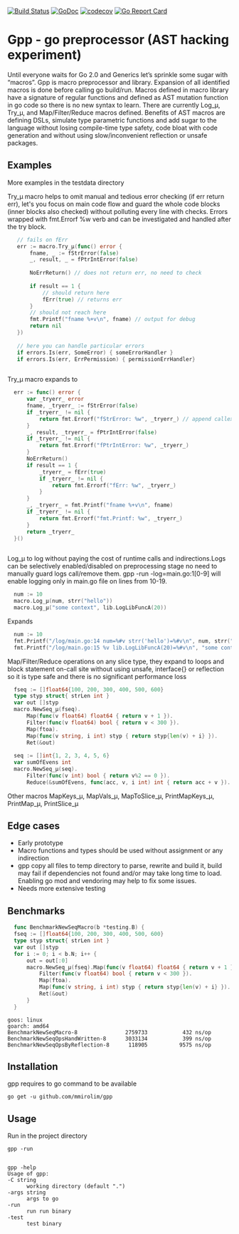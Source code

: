 [![Build Status](https://travis-ci.org/mmirolim/gpp.svg)](https://travis-ci.org/mmirolim/gpp)
[![GoDoc](https://godoc.org/github.com/mmirolim/gpp?status.svg)](http://godoc.org/github.com/mmirolim/gpp)
[![codecov](https://codecov.io/gh/mmirolim/gpp/branch/master/graph/badge.svg)](https://codecov.io/gh/mmirolim/gpp)
[![Go Report Card](https://goreportcard.com/badge/github.com/mmirolim/gpp)](https://goreportcard.com/badge/github.com/mmirolim/gpp)

# Gpp - go preprocessor (AST hacking experiment)

Until everyone waits for Go 2.0 and Generics let’s sprinkle some sugar with “macros”. Gpp is macro preprocessor and library. Expansion of all identified macros is done before calling go build/run. Macros defined in macro library have a signature of regular functions and defined as AST mutation function in go code so there is no new syntax to learn.
There are currently Log_μ, Try_μ, and Map/Filter/Reduce macros defined. Benefits of AST macros are defining DSLs, simulate type parametric functions and add sugar to the language without losing compile-time type safety, code bloat with code generation and without using slow/inconvenient reflection or unsafe packages.
	
## Examples

 More examples in the testdata directory
 
 Try_μ macro helps to omit manual and tedious error checking (if err return err), let's you focus on main code flow and guard the whole code blocks (inner blocks also checked) without polluting every line with checks. 
 Errors wrapped with fmt.Errorf %w verb and can be investigated and handled after the try block.
 
 ```go
	// fails on fErr
	err := macro.Try_μ(func() error {
		fname, _ := fStrError(false)
		_, result, _ = fPtrIntError(false)
		
		NoErrReturn() // does not return err, no need to check
		
		if result == 1 {
			// should return here
			fErr(true) // returns err
		}
		// should not reach here
		fmt.Printf("fname %+v\n", fname) // output for debug
		return nil
	})
	
	// here you can handle particular errors 
	if errors.Is(err, SomeError) { someErrorHandler }
	if errors.Is(err, ErrPermission) { permissionErrHandler}
	
  ```	
  Try_μ macro expands to
  
  ```go
	err := func() error {
		var _tryerr_ error
		fname, _tryerr_ := fStrError(false)
		if _tryerr_ != nil {
			return fmt.Errorf("fStrError: %w", _tryerr_) // append callexpr and wrap error
		}
		_, result, _tryerr_ = fPtrIntError(false)
		if _tryerr_ != nil {
			return fmt.Errorf("fPtrIntError: %w", _tryerr_)
		}
		NoErrReturn()
		if result == 1 {
			_tryerr_ = fErr(true)
			if _tryerr_ != nil {
				return fmt.Errorf("fErr: %w", _tryerr_)
			}
		}
		_, _tryerr_ = fmt.Printf("fname %+v\n", fname)
		if _tryerr_ != nil {
			return fmt.Errorf("fmt.Printf: %w", _tryerr_)
		}
		return _tryerr_
	}()
	
  ```
	
	
  Log_μ to log without paying the cost of runtime calls and indirections.Logs can be selectively enabled/disabled on preprocessing stage no need to manually guard logs call/remove them. 
  gpp -run -log=main.go:1[0-9] will enable logging only in main.go file on lines from 10-19.
  
  ```go
	num := 10
	macro.Log_μ(num, strr("hello"))
	macro.Log_μ("some context", lib.LogLibFuncA(20))
  ```
  
  Expands
  
  ```go
	num := 10
	fmt.Printf("/log/main.go:14 num=%#v strr('hello')=%#v\n", num, strr("hello"))
	fmt.Printf("/log/main.go:15 %v lib.LogLibFuncA(20)=%#v\n", "some context", lib.LogLibFuncA(20))	
  ```


 Map/Filter/Reduce operations on any slice type, they expand to loops and block statement on-call site without using unsafe, interface{} or reflection so it is type safe and there is no significant performance loss
  
  ```go
	fseq := []float64{100, 200, 300, 400, 500, 600}
	type styp struct{ strLen int }
	var out []styp
	macro.NewSeq_μ(fseq).
		Map(func(v float64) float64 { return v + 1 }).
		Filter(func(v float64) bool { return v < 300 }).
		Map(ftoa).
		Map(func(v string, i int) styp { return styp{len(v) + i} }).
		Ret(&out)
	
	seq := []int{1, 2, 3, 4, 5, 6}
	var sumOfEvens int
	macro.NewSeq_μ(seq).
		Filter(func(v int) bool { return v%2 == 0 }).
		Reduce(&sumOfEvens, func(acc, v, i int) int { return acc + v }).
  ```
  Other macros MapKeys_μ, MapVals_μ, MapToSlice_μ, PrintMapKeys_μ, PrintMap_μ, PrintSlice_μ
  
## Edge cases

- Early prototype
- Macro functions and types should be used without assignment or any indirection
- gpp copy all files to temp directory to parse, rewrite and build it, build may fail if dependencies not found and/or may take long time to load. Enabling go mod and vendoring may help to fix some issues.
- Needs more extensive testing

## Benchmarks

  ```go
	func BenchmarkNewSeqMacro(b *testing.B) {
	fseq := []float64{100, 200, 300, 400, 500, 600}
	type styp struct{ strLen int }
	var out []styp
	for i := 0; i < b.N; i++ {
		out = out[:0]
		macro.NewSeq_μ(fseq).Map(func(v float64) float64 { return v + 1 }).
			Filter(func(v float64) bool { return v < 300 }).
			Map(ftoa).
			Map(func(v string, i int) styp { return styp{len(v) + i} }).
			Ret(&out)
		}
	}
  ```

	goos: linux
	goarch: amd64
	BenchmarkNewSeqMacro-8             	 2759733	       432 ns/op
	BenchmarkNewSeqOpsHandWritten-8    	 3033134	       399 ns/op
	BenchmarkNewSeqOpsByReflection-8   	  118905	      9575 ns/op
 
## Installation
	
 gpp requires to go command to be available
	
	go get -u github.com/mmirolim/gpp

	
## Usage
	
 Run in the project directory

	gpp -run


	gpp -help
	Usage of gpp:
	-C string
		  working directory (default ".")
	-args string
		  args to go
	-run
		  run run binary
	-test
		  test binary


